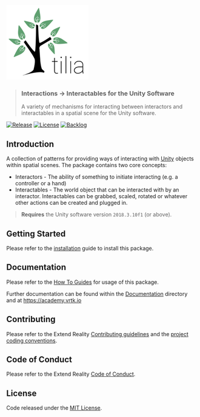 [![Tilia logo][Tilia-Image]](#)

> ### Interactions -> Interactables for the Unity Software
> A variety of mechanisms for interacting between interactors and interactables in a spatial scene for the Unity software.

[![Release][Version-Release]][Releases]
[![License][License-Badge]][License]
[![Backlog][Backlog-Badge]][Backlog]

## Introduction

A collection of patterns for providing ways of interacting with [Unity] objects within spatial scenes. The package contains two core concepts:

* Interactors - The ability of something to initiate interacting (e.g. a controller or a hand)
* Interactables - The world object that can be interacted with by an interactor. Interactables can be grabbed, scaled, rotated or whatever other actions can be created and plugged in.

> **Requires** the Unity software version `2018.3.10f1` (or above).

## Getting Started

Please refer to the [installation] guide to install this package.

## Documentation

Please refer to the [How To Guides] for usage of this package.

Further documentation can be found within the [Documentation] directory and at https://academy.vrtk.io

## Contributing

Please refer to the Extend Reality [Contributing guidelines] and the [project coding conventions].

## Code of Conduct

Please refer to the Extend Reality [Code of Conduct].

## License

Code released under the [MIT License][License].

[License-Badge]: https://img.shields.io/github/license/ExtendRealityLtd/Tilia.Interactions.Interactables.Unity.svg
[Version-Release]: https://img.shields.io/github/release/ExtendRealityLtd/Tilia.Interactions.Interactables.Unity.svg
[project coding conventions]: https://github.com/ExtendRealityLtd/.github/blob/master/CONVENTIONS/UNITY3D.md

[Tilia-Image]: https://raw.githubusercontent.com/ExtendRealityLtd/related-media/main/github/readme/tilia.png
[License]: LICENSE.md
[Documentation]: Documentation/
[How To Guides]: Documentation/HowToGuides/
[Installation]: Documentation/HowToGuides/Installation/README.md
[Backlog]: http://tracker.vrtk.io
[Backlog-Badge]: https://img.shields.io/badge/project-backlog-78bdf2.svg
[Releases]: ../../releases
[Contributing guidelines]: https://github.com/ExtendRealityLtd/.github/blob/master/CONTRIBUTING.md
[Code of Conduct]: https://github.com/ExtendRealityLtd/.github/blob/master/CODE_OF_CONDUCT.md

[Unity]: https://unity3d.com/
